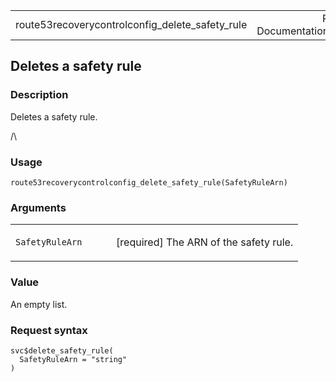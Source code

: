 <table style="width: 100%;">
<tbody>
<tr class="odd">
<td>route53recoverycontrolconfig_delete_safety_rule</td>
<td style="text-align: right;">R Documentation</td>
</tr>
</tbody>
</table>

## Deletes a safety rule

### Description

Deletes a safety rule.

/\\

### Usage

    route53recoverycontrolconfig_delete_safety_rule(SafetyRuleArn)

### Arguments

<table>
<colgroup>
<col style="width: 35%" />
<col style="width: 65%" />
</colgroup>
<tbody>
<tr class="odd">
<td><code
id="route53recoverycontrolconfig_delete_safety_rule_:_SafetyRuleArn">SafetyRuleArn</code></td>
<td><p>[required] The ARN of the safety rule.</p></td>
</tr>
</tbody>
</table>

### Value

An empty list.

### Request syntax

    svc$delete_safety_rule(
      SafetyRuleArn = "string"
    )
